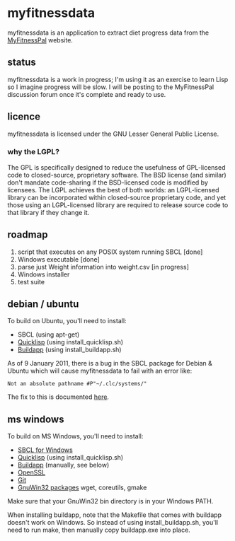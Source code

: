 myfitnessdata
=============
myfitnessdata is an application to extract diet progress data from the [MyFitnessPal](http://www.myfitnesspal.com/) website.

status
------
myfitnessdata is a work in progress; I'm using it as an exercise to learn Lisp so I imagine progress will be slow.  I will be posting to the MyFitnessPal discussion forum once it's complete and ready to use.

licence
-------
myfitnessdata is licensed under the GNU Lesser General Public License.

### why the LGPL?
The GPL is specifically designed to reduce the usefulness of GPL-licensed code to closed-source, proprietary software. The BSD license (and similar) don't mandate code-sharing if the BSD-licensed code is modified by licensees. The LGPL achieves the best of both worlds: an LGPL-licensed library can be incorporated within closed-source proprietary code, and yet those using an LGPL-licensed library are required to release source code to that library if they change it.

roadmap
-------
1. script that executes on any POSIX system running SBCL [done]
2. Windows executable [done]
3. parse just Weight information into weight.csv [in progress]
4. Windows installer
5. test suite

debian / ubuntu
---------------
To build on Ubuntu, you'll need to install:

* SBCL (using apt-get)
* [Quicklisp](http://www.quicklisp.org/) (using install_quicklisp.sh)
* [Buildapp](http://www.xach.com/lisp/buildapp/) (using install_buildapp.sh)

As of 9 January 2011, there is a bug in the SBCL package for Debian & Ubuntu which will cause myfitnessdata to fail with an error like:

`Not an absolute pathname #P"~/.clc/systems/"`

The fix to this is documented [here](http://ikki.ws/showpost?postid=103).

ms windows
----------
To build on MS Windows, you'll need to install:

* [SBCL for Windows](http://www.sbcl.org/platform-table.html)
* [Quicklisp](http://www.quicklisp.org/) (using install_quicklisp.sh)
* [Buildapp](http://www.xach.com/lisp/buildapp/) (manually, see below)
* [OpenSSL](http://www.slproweb.com/products/Win32OpenSSL.html)
* [Git](http://code.google.com/p/msysgit/)
* [GnuWin32 packages](http://gnuwin32.sourceforge.net/packages.html) wget, coreutils, gmake

Make sure that your GnuWin32 bin directory is in your Windows PATH.

When installing buildapp, note that the Makefile that comes with buildapp doesn't work on Windows.  So instead of using install_buildapp.sh, you'll need to run make, then manually copy buildapp.exe into place.


